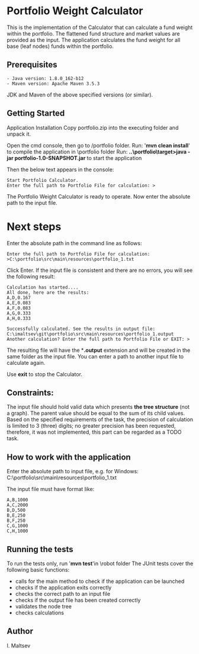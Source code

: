 # Portfolio Weight Calculator

This is the implementation of the Calculator that can calculate a fund weight within the 
portfolio. The flattened fund structure and market values are provided as the input. 
The application calculates the fund weight for all base (leaf nodes) funds within the portfolio.

## Prerequisites

    - Java version: 1.8.0_162-b12
    - Maven version: Apache Maven 3.5.3
JDK and Maven of the above specified versions (or similar).

## Getting Started

Application Installation
Copy portfolio.zip into the executing folder and unpack it.

Open the cmd console, then go to /portfolio folder. 
Run: '**mvn clean install**' to compile the application in \portfolio folder
Run: **..\portfolio\target>java -jar portfolio-1.0-SNAPSHOT.jar** to start the application  

Then the below text appears in the console:

    Start Portfolio Calculator.
    Enter the full path to Portfolio File for calculation: >

The Portfolio Weight Calculator is ready to operate. 
Now enter the absolute path to the input file.

# Next steps

Enter the absolute path in the command line as follows: 

    Enter the full path to Portfolio File for calculation: 
    >C:\portfolio\src\main\resources\portfolio_1.txt

Click Enter. If the input file is consistent and there are no errors,
 you will see the following result:

    Calculation has started....
    All done, here are the results:
    A,D,0.167
    A,E,0.083
    A,F,0.083
    A,G,0.333
    A,H,0.333
    
    Successfully calculated. See the results in output file: 
    C:\imaltsev\git\portfolio\src\main\resources\portfolio_1.output
    Another calculation? Enter the full path to Portfolio File or EXIT: >

The resulting file will have the ***.output** extension and will be created 
in the same folder as the input file. You can enter a path to another input file 
to calculate again.
    
Use **exit** to stop the Calculator.

## Constraints:

The input file should hold valid data which presents **the tree structure** (not a graph).
The parent value should be equal to the sum of its child values.
Based on the specified requirements of the task, the precision of calculation 
is limited to 3 (three) digits; no greater precision has been requested,
therefore, it was not implemented, this part can be regarded as a TODO task.

## How to work with the application

Enter the absolute path to input file, e.g. for Windows: 
    C:\portfolio\src\main\resources\portfolio_1.txt

The input file must have format like:
    
    A,B,1000
    A,C,2000
    B,D,500
    B,E,250
    B,F,250
    C,G,1000
    C,H,1000

## Running the tests

To run the tests only, run '**mvn test**'in \robot folder 
The JUnit tests cover the following basic functions:
- calls for the main method to check if the application can be launched
- checks if the application exits correctly
- checks the correct path to an input file
- checks if the output file has been created correctly
- validates the node tree
- checks calculations

## Author

I. Maltsev

